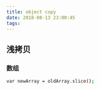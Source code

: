```yaml
---
title: object copy
date: 2018-08-13 23:00:45
tags:
---
```


## 浅拷贝

### 数组

```bash
var newArray = oldArray.slice();
```
